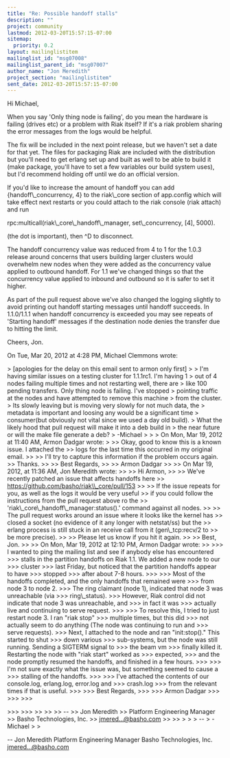 ```yaml
---
title: "Re: Possible handoff stalls"
description: ""
project: community
lastmod: 2012-03-20T15:57:15-07:00
sitemap:
  priority: 0.2
layout: mailinglistitem
mailinglist_id: "msg07008"
mailinglist_parent_id: "msg07007"
author_name: "Jon Meredith"
project_section: "mailinglistitem"
sent_date: 2012-03-20T15:57:15-07:00
---
```



Hi Michael,

When you say 'Only thing node is failing', do you mean the hardware is
failing (drives etc) or a problem with Riak itself? If it's a riak problem
sharing the error messages from the logs would be helpful.

The fix will be included in the next point release, but we haven't set a
date for that yet. The files for packaging Riak are included with the
distribution but you'll need to get erlang set up and built as well to be
able to build it (make package, you'll have to set a few variables our
build system uses), but I'd recommend holding off until we do an official
version.

If you'd like to increase the amount of handoff you can add
 {handoff\\_concurrency, 4} to the riak\\_core section of app.config which will
take effect next restarts or you could attach to the riak console (riak
attach) and run

 rpc:multicall(riak\\_core\\_handoff\\_manager, set\\_concurrency, [4], 5000).

(the dot is important), then ^D to disconnect.

The handoff concurrency value was reduced from 4 to 1 for the 1.0.3 release
around concerns that users building larger clusters would overwhelm new
nodes when they were added as the concurrency value applied to outbound
handoff. For 1.1 we've changed things so that the concurrency value
applied to inbound and outbound so it is safer to set it higher.

As part of the pull request above we've also changed the logging slightly
to avoid printing out handoff starting messages until handoff succeeds. In
1.1.0/1.1.1 when handoff concurrency is exceeded you may see repeats of
'Starting handoff' messages if the destination node denies the transfer due
to hitting the limit.

Cheers, Jon.

On Tue, Mar 20, 2012 at 4:28 PM, Michael Clemmons
wrote:

&gt; [apologies for the delay on this email sent to armon only first]
&gt;
&gt; I'm having similar issues on a testing cluster for 1.1.1rc1. I'm having 1
&gt; out of 4 nodes failing multiple times and not restarting well, there are
&gt; like 100 pending transfers. Only thing node is failing. I've stopped
&gt; pointing traffic at the nodes and have attempted to remove this machine
&gt; from the cluster.
&gt; Its slowly leaving but is moving very slowly for not much data, the
&gt; metadata is important and loosing any would be a significant time
&gt; consumer(but obviously not vital since we used a day old build).
&gt; What the likely hood that pull request will make it into a deb build in
&gt; the near future or will the make file generate a deb?
&gt; -Michael
&gt;
&gt;
&gt; On Mon, Mar 19, 2012 at 11:40 AM, Armon Dadgar wrote:
&gt;
&gt;&gt; Okay, good to know this is a known issue. I attached the
&gt;&gt; logs for the last time this occurred in my original email.
&gt;&gt;
&gt;&gt; I'll try to capture this information if the problem occurs again.
&gt;&gt; Thanks.
&gt;&gt;
&gt;&gt; Best Regards,
&gt;&gt;
&gt;&gt; Armon Dadgar
&gt;&gt;
&gt;&gt; On Mar 19, 2012, at 11:36 AM, Jon Meredith wrote:
&gt;&gt;
&gt;&gt; Hi Armon,
&gt;&gt;
&gt;&gt; We've recently patched an issue that affects handoffs here
&gt;&gt; https://github.com/basho/riak\\_core/pull/153
&gt;&gt;
&gt;&gt; If the issue repeats for you, as well as the logs it would be very useful
&gt;&gt; if you could follow the instructions from the pull request above ro the
&gt;&gt; 'riak\\_core\\_handoff\\_manager:status().' command against all nodes.
&gt;&gt;
&gt;&gt; The pull request works around an issue where it looks like the kernel has
&gt;&gt; closed a socket (no evidence of it any longer with netstat/ss) but the
&gt;&gt; erlang process is still stuck in an receive call from it (gen\\_tcp:recv/2 to
&gt;&gt; be more precise).
&gt;&gt;
&gt;&gt; Please let us know if you hit it again.
&gt;&gt;
&gt;&gt; Best, Jon.
&gt;&gt;
&gt;&gt; On Mon, Mar 19, 2012 at 12:10 PM, Armon Dadgar wrote:
&gt;&gt;
&gt;&gt;&gt; I wanted to ping the mailing list and see if anybody else has encountered
&gt;&gt;&gt; stalls in the partition handoffs on Riak 1.1. We added a new node to our
&gt;&gt;&gt; cluster
&gt;&gt;&gt; last Friday, but noticed that the partition handoffs appear to have
&gt;&gt;&gt; stopped
&gt;&gt;&gt; after about 7-8 hours.
&gt;&gt;&gt;
&gt;&gt;&gt; Most of the handoffs completed, and the only handoffs that remained were
&gt;&gt;&gt; from node 3 to node 2.
&gt;&gt;&gt; The ring claimant (node 1), indicated that node 3 was unreachable (via
&gt;&gt;&gt; ring\\_status).
&gt;&gt;&gt; However, Riak control did not indicate that node 3 was unreachable, and
&gt;&gt;&gt; in fact it was
&gt;&gt;&gt; actually live and continuing to serve request.
&gt;&gt;&gt;
&gt;&gt;&gt; To resolve this, I tried to just restart node 3. I ran "riak stop"
&gt;&gt;&gt; multiple times, but this did
&gt;&gt;&gt; not actually seem to do anything (The node was continuing to run and
&gt;&gt;&gt; serve requests).
&gt;&gt;&gt; Next, I attached to the node and ran "init:stop()." This started to shut
&gt;&gt;&gt; down various
&gt;&gt;&gt; sub-systems, but the node was still running. Sending a SIGTERM signal to
&gt;&gt;&gt; the beam vm
&gt;&gt;&gt; finally killed it. Restarting the node with "riak start" worked as
&gt;&gt;&gt; expected,
&gt;&gt;&gt; and the node promptly resumed the handoffs, and finished in a few hours.
&gt;&gt;&gt;
&gt;&gt;&gt; I'm not sure exactly what the issue was, but something seemed to cause a
&gt;&gt;&gt; stalling of the handoffs.
&gt;&gt;&gt;
&gt;&gt;&gt; I've attached the contents of our console.log, erlang.log, error.log and
&gt;&gt;&gt; crash.log
&gt;&gt;&gt; from the relevant times if that is useful.
&gt;&gt;&gt;
&gt;&gt;&gt; Best Regards,
&gt;&gt;&gt;
&gt;&gt;&gt; Armon Dadgar
&gt;&gt;&gt;
&gt;&gt;&gt;
&gt;&gt;&gt;

&gt;&gt;&gt;
&gt;&gt;&gt;
&gt;&gt;
&gt;&gt;
&gt;&gt; --
&gt;&gt; Jon Meredith
&gt;&gt; Platform Engineering Manager
&gt;&gt; Basho Technologies, Inc.
&gt;&gt; jmered...@basho.com
&gt;&gt;
&gt;&gt;
&gt;
&gt;
&gt; --
&gt; -Michael
&gt;
&gt;


-- 
Jon Meredith
Platform Engineering Manager
Basho Technologies, Inc.
jmered...@basho.com
